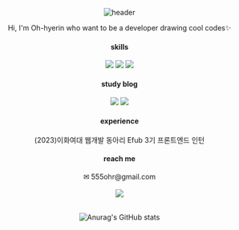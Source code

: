 <div align="center">
  
![header](https://capsule-render.vercel.app/api?type=waving&color=0:fcf9bd,100:2eceff&text=FE%20developer,%20%20Hyerin&fontColor=ffffff&fontSize=30 )
  
<p>Hi, I'm Oh-hyerin who want to be a developer drawing cool codes✨ </p>
<div align="center">
<h4>skills</h4>
<img src="https://img.shields.io/badge/javascript-yellow"/>
<img src="https://img.shields.io/badge/typescript-blue"/>
<img src="https://img.shields.io/badge/react-skyblue"/>
<br/>
<h4>study blog</h4>
<a href="https://shy-tellurium-52b.notion.site/b4c114077a2a46648ea08855cb2d1684?pvs=4"><img src="https://img.shields.io/badge/notion-white"/></a>
<a href="https://velog.io/@roseis00"><img src="https://img.shields.io/badge/velog-black"/></a>
<h4>experience</h4>
<p>(2023)이화여대 웹개발 동아리 Efub 3기 프론트엔드 인턴</p>
<h4>reach me</h4> 
✉ 555ohr@gmail.com
<br/>
<br/>
<img src="https://github-readme-stats.vercel.app/api/top-langs/?username=ooherin&layout=compact">
<br/>
<br/>  
  
![Anurag's GitHub stats](https://github-readme-stats.vercel.app/api?username=ooherin&show_icons=true&theme=radical)
<br/>
</div>
